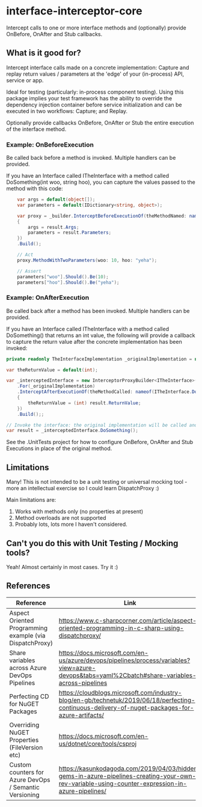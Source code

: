 # interface-interceptor-core
Intercept calls to one or more interface methods and (optionally) provide OnBefore, OnAfter and Stub callbacks.

## What is it good for?
Intercept interface calls made on a concrete implementation: Capture and replay return values / parameters at the 'edge' of your (in-process) API, service or app. 

Ideal for testing (particularly: in-process component testing). Using this package implies your test framework has the ability to override the dependency injection container before service initialization and can be executed in two workflows: Capture; and Replay. 

Optionally provide callbacks OnBefore, OnAfter or Stub the entire execution of the interface method. 

### Example: OnBeforeExecution
Be called back before a method is invoked. Multiple handlers can be provided. 

If you have an Interface called ITheInterface with a method called DoSomething(int woo, string hoo), you can capture the values passed to the method with this code:

```csharp
    var args = default(object[]);
    var parameters = default(IDictionary<string, object>);

    var proxy = _builder.InterceptBeforeExecutionOf(theMethodNamed: nameof(ITheInterface.DoSomething), andCallBackWith: result =>
    {
        args = result.Args;
        parameters = result.Parameters;
    })
    .Build();

    // Act
    proxy.MethodWithTwoParameters(woo: 10, hoo: "yeha");

    // Assert
    parameters["woo"].Should().Be(10);
    parameters["hoo"].Should().Be("yeha");
```

### Example: OnAfterExecution
Be called back after a method has been invoked. Multiple handlers can be provided. 

If you have an Interface called ITheInterface with a method called DoSomething() that returns an int value, the following will provide a callback to capture the return value after the concrete implementation has been invoked:

```csharp
private readonly TheInterfaceImplementation _originalImplementation = new TheInterfaceImplementation();

var theReturnValue = default(int);

var _interceptedInterface = new InterceptorProxyBuilder<ITheInterface>()
    .For(_originalImplementation)
    .InterceptAfterExecutionOf(theMethodCalled: nameof(ITheInterface.DoSomething), andCallbackWith: result =>
    {
        theReturnValue = (int) result.ReturnValue;
    })
    .Build();;

// Invoke the interface: the original implementation will be called and then the above handler invoked. 
var result = _interceptedInterface.DoSomething();
 ```

 See the .UnitTests project for how to configure OnBefore, OnAfter and Stub Executions in place of the original method. 

## Limitations
Many! This is not intended to be a unit testing or universal mocking tool - more an intellectual exercise so I could learn DispatchProxy :)

Main limitations are:

1. Works with methods only (no properties at present)
2. Method overloads are not supported
3. Probably lots, lots more I haven't considered. 

## Can't you do this with Unit Testing / Mocking tools?
Yeah! Almost certainly in most cases. Try it :)

## References
| Reference | Link |
| --------- | ---- |
| Aspect Oriented Programming example (via DispatchProxy) | https://www.c-sharpcorner.com/article/aspect-oriented-programming-in-c-sharp-using-dispatchproxy/ |
| Share variables across Azure DevOps Pipelines | https://docs.microsoft.com/en-us/azure/devops/pipelines/process/variables?view=azure-devops&tabs=yaml%2Cbatch#share-variables-across-pipelines |
| Perfecting CD for NuGET Packages | https://cloudblogs.microsoft.com/industry-blog/en-gb/technetuk/2019/06/18/perfecting-continuous-delivery-of-nuget-packages-for-azure-artifacts/ |
| Overriding NuGET Properties (FileVersion etc) | https://docs.microsoft.com/en-us/dotnet/core/tools/csproj |
| Custom counters for Azure DevOps / Semantic Versioning | https://kasunkodagoda.com/2019/04/03/hidden-gems-in-azure-pipelines-creating-your-own-rev-variable-using-counter-expression-in-azure-pipelines/ |
